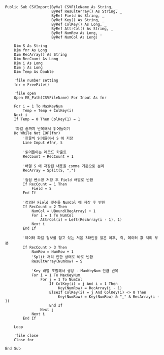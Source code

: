    Public Sub CSVImport(ByVal CSVFileName As String, _
                         ByRef ResultArray() As String, _
                         ByRef Field As String, _
                         ByRef Key() As String, _
                         ByRef ColKey() As Long, _
                         ByRef AttrCol() As String, _
                         ByRef NumRow As Long, _
                         ByRef NumCol As Long)

        Dim S As String
        Dim fnr As Long
        Dim RecArray() As String
        Dim RecCount As Long
        Dim i As Long
        Dim j As Long
        Dim Temp As Double

        'file number setting
        fnr = FreeFile()

        'file open
        Open EB_Path(CSVFileName) For Input As fnr

        For i = 1 To MaxKeyNum
            Temp = Temp + ColKey(i)
        Next i
        If Temp = 0 Then ColKey(1) = 1

        '파일 끝까지 반복해서 읽어들이기
        Do While Not EOF(fnr)
            '한줄씩 읽어들여서 S 에 저장
            Line Input #fnr, S

            '읽어들이는 레코드 카운트
            RecCount = RecCount + 1

            '배열 S 에 저장된 내용을 comma 기준으로 분리
            RecArray = Split(S, ",")

            '컬럼 변수명 저장 후 Field 배열로 반환
            If RecCount = 1 Then
                Field = S
            End If

            '정의된 Field 갯수를 NumCol 에 저장 후 반환
            If RecCount = 2 Then
                NumCol = UBound(RecArray) + 1
                For i = 1 To NumCol
                    AttrCol(i) = Left(RecArray(i - 1), 1)
                Next i
            End If

            '데이터 파일 정보를 담고 있는 처음 3라인을 읽은 이후, 즉, 데이터 값 처리 부분
            If RecCount > 3 Then
                NumRow = NumRow + 1
                'Split 처리 안한 상태로 바로 반환
                ResultArray(NumRow) = S

                'Key 배열 조합해서 생성 - MaxKeyNum 만큼 반복
                For i = 1 To MaxKeyNum
                    For j = 1 To NumCol
                        If ColKey(i) = j And i = 1 Then
                            Key(NumRow) = RecArray(i - 1)
                        ElseIf ColKey(i) = j And ColKey(i) <> 0 Then
                            Key(NumRow) = Key(NumRow) & "_" & RecArray(i - 1)
                        End If
                    Next j
                Next i
            End If

        Loop

        'file close
        Close fnr

    End Sub
